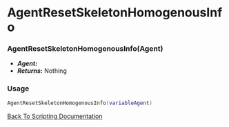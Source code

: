 # AgentResetSkeletonHomogenousInfo

### AgentResetSkeletonHomogenousInfo(Agent)
- ***Agent:*** 
- ***Returns:*** Nothing

### Usage

```Lua
AgentResetSkeletonHomogenousInfo(variableAgent)
```


[Back To Scripting Documentation](../README.md)
